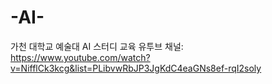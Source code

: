 # -AI-
가천 대학교 예술대 AI 스터디 교육
유투브 채널:  https://www.youtube.com/watch?v=NifflCk3kcg&list=PLibvwRbJP3JgKdC4eaGNs8ef-rqI2soly
